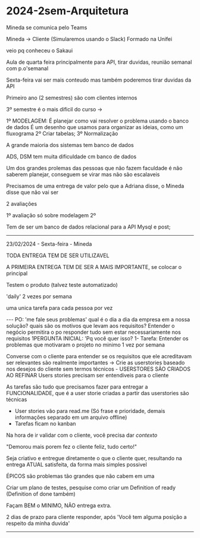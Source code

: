 # 2024-2sem-Arquitetura





Mineda se comunica pelo Teams 



Mineda -> Cliente (Simularemos usando o Slack)
Formado na Unifei

veio pq conheceu o Sakaui

Aula de quarta feira principalmente para API, tirar duvidas, reunião semanal com p.o'semanal

Sexta-feira vai ser mais conteudo mas também poderemos tirar duvidas da API

Primeiro ano (2 semestres) são com clientes internos

3º semestre é o mais dificil do curso
-> 

1º MODELAGEM: É planejar como vai resolver o problema usando o banco de dados
É um desenho que usamos para organizar as ideias, como um fluxograma
2º Criar tabelas;
3º Normalização 

A grande maioria dos sistemas tem banco de dados

ADS, DSM tem muita dificuldade cm banco de dados

Um dos grandes prolemas das pessoas que não fazem faculdade é não saberem planejar, conseguem se virar mas não são escalaveis


Precisamos de uma entrega de valor pelo que a Adriana disse, o Mineda disse que não vai ser 

2 avaliações

1º avaliação só sobre modelagem
2º 

Tem de ser um banco de dados relacional para a API
Mysql e post;


_________________________________________________


23/02/2024 - Sexta-feira - Mineda

TODA ENTREGA TEM DE SER UTILIZAVEL

A PRIMEIRA ENTREGA TEM DE SER A MAIS IMPORTANTE, se colocar o principal 

Testem o produto (talvez teste automatizado)

'daily' 2 vezes por semana

uma unica tarefa para cada pessoa por vez


--- PO:
'me fale seus problemas'
qual é o dia a dia da empresa em a nossa solução?
quais são os motivos que levam aos requisitos?
Entender o negócio permitira o po responder tudo sem estar necessariamente nos requisitos
1PERGUNTA INICIAL: 'Pq você quer isso?
1- Tarefa: Entender os problemas que motivaram o projeto
no minimo 1 vez por semana



Converse com o cliente para entender se os requisitos que ele acreditavam ser relevantes são realmente importantes -> Crie as userstories baseado nos desejos do cliente sem termos técnicos - USERSTORES SÃO CRIADOS AO REFINAR 
Users stories precisam ser entendiveis para o cliente

As tarefas são tudo que precisamos fazer para entregar a FUNCIONALIDADE, que é a user storie
criadas a partir das userstories são técnicas 
 - User stories vão para read.me  (Só frase e prioridade, demais informações separado em um arquivo offline)
 - Tarefas ficam no kanban

Na hora de ir validar com o cliente, você precisa dar *contexto*

"Demorou mais porem fez o cliente feliz, tudo certo!"

Seja criativo e entregue diretamente o que o cliente quer, resultando na entrega ATUAL satisfeita, da forma mais simples possivel

ÉPICOS são problemas tão grandes que não cabem em uma 

Criar um plano de testes, pesquise como criar um Definition of ready (Definition of done também)

Façam BEM o MINIMO, NÃO entrega extra.

2 dias de prazo para cliente responder, após 'Você tem alguma posição a respeito da minha duvida'

___ 

